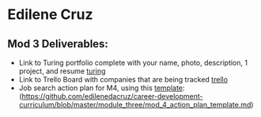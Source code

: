 # Edilene Cruz

## Mod 3 Deliverables:

* Link to Turing portfolio complete with your name, photo, description, 1 project, and resume 
[turing](https://www.turing.io/alumni/edilene-da-cruz)
* Link to Trello Board with companies that are being tracked
[trello](https://trello.com/b/Q2KkfDUV/job-hunt)
* Job search action plan for M4, using this [template](https://github.com/turingschool/career-development-curriculum/blob/master/module_three/mod_4_action_plan_template.md):
(https://github.com/edilenedacruz/career-development-curriculum/blob/master/module_three/mod_4_action_plan_template.md)
